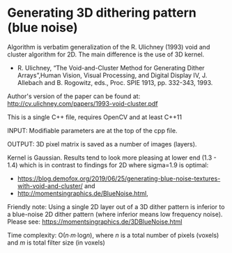 # Generating 3D dithering pattern (blue noise) 

Algorithm is verbatim generalization of the R. Ulichney (1993) void and cluster algorithm for 2D. The main difference is the use of 3D kernel.

- R. Ulichney, “The Void-and-Cluster Method for Generating Dither Arrays”,Human Vision, Visual Processing, and Digital Display IV, J. Allebach and B. Rogowitz, eds., Proc. SPIE 1913, pp. 332-343, 1993.

Author's version of the paper can be found at: http://cv.ulichney.com/papers/1993-void-cluster.pdf

This is a single C++ file, requires OpenCV and at least C++11

INPUT:  Modifiable parameters are at the top of the cpp file.

OUTPUT: 3D pixel matrix is saved as a number of images (layers).

Kernel is Gaussian. Results tend to look more pleasing at lower end (1.3 - 1.4) which is in contrast to findings for 2D where sigma=1.9 is optimal:
- https://blog.demofox.org/2019/06/25/generating-blue-noise-textures-with-void-and-cluster/ and
- http://momentsingraphics.de/BlueNoise.html,

Friendly note: Using a single 2D layer out of a 3D dither pattern is inferior to a blue-noise 2D dither pattern (where inferior means low frequency noise). Please see: https://momentsingraphics.de/3DBlueNoise.html

Time complexity: O(*n∙m*∙log*n*), where *n* is a total number of pixels (voxels) and *m* is total filter size (in voxels)
